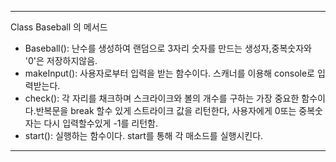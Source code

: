 ****
Class Baseball 의 메서드 
* Baseball(): 난수를 생성하여 랜덤으로 3자리 숫자를 만드는 생성자,중복숫자와 '0'은 저장하지않음.
* makeInput(): 사용자로부터 입력을 받는 함수이다. 스캐너를 이용해 console로 입력받는다.
* check(): 각 자리를 채크하며 스크라이크와 볼의 개수를 구하는 가장 중요한 함수이다.반복문을 break 할수 있게 스트라이크 값을 리턴한다,
사용자에게 0또는 중복숫자는 다시 입력할수있게 -1를 리턴함.
* start(): 실행하는 함수이다. start를 통해 각 매소드를 실행시킨다.
****